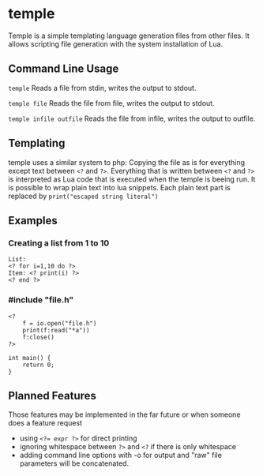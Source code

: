 # temple

Temple is a simple templating language generation files from other files. It allows scripting file generation with the system installation of Lua.

## Command Line Usage
`temple`
Reads a file from stdin, writes the output to stdout.

`temple file`
Reads the file from file, writes the output to stdout.

`temple infile outfile`
Reads the file from infile, writes the output to outfile.

## Templating
temple uses a similar system to php:
Copying the file as is for everything except text between `<?` and `?>`.
Everything that is written between `<?` and `?>` is interpreted as Lua code that is executed when the temple is beeing run.
It is possible to wrap plain text into lua snippets. Each plain text part is replaced by `print("escaped string literal")`

## Examples

### Creating a list from 1 to 10
	List:
	<? for i=1,10 do ?>
	Item: <? print(i) ?>
	<? end ?>

### #include "file.h"
	<?
		f = io.open("file.h")
		print(f:read("*a"))
		f:close()
	?>

	int main() {
		return 0;
	}

## Planned Features
Those features may be implemented in the far future or when someone does a feature request
- using `<?= expr ?>` for direct printing
- ignoring whitespace between `?>` and `<?` if there is only whitespace
- adding command line options with -o for output and "raw" file parameters will be concatenated.

